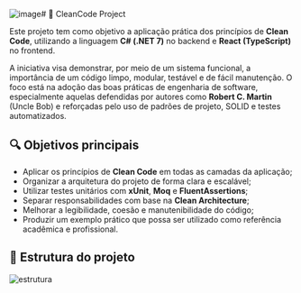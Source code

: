 ![image](https://github.com/user-attachments/assets/88b9530b-924e-4727-bc45-9b3556e14534)# 🧼 CleanCode Project

Este projeto tem como objetivo a aplicação prática dos princípios de **Clean Code**, utilizando a linguagem **C# (.NET 7)** no backend e **React (TypeScript)** no frontend.

A iniciativa visa demonstrar, por meio de um sistema funcional, a importância de um código limpo, modular, testável e de fácil manutenção. O foco está na adoção das boas práticas de engenharia de software, especialmente aquelas defendidas por autores como **Robert C. Martin** (Uncle Bob) e reforçadas pelo uso de padrões de projeto, SOLID e testes automatizados.

## 🔍 Objetivos principais

- Aplicar os princípios de **Clean Code** em todas as camadas da aplicação;
- Organizar a arquitetura do projeto de forma clara e escalável;
- Utilizar testes unitários com **xUnit**, **Moq** e **FluentAssertions**;
- Separar responsabilidades com base na **Clean Architecture**;
- Melhorar a legibilidade, coesão e manutenibilidade do código;
- Produzir um exemplo prático que possa ser utilizado como referência acadêmica e profissional.

## 📂 Estrutura do projeto

![estrutura](https://github.com/user-attachments/assets/9c821707-1fac-45e9-9e70-3a1d88aadddd)

